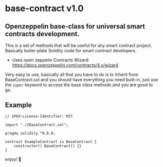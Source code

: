 # base-contract v1.0 
## Openzeppelin base-class for universal smart contracts development.
This is a set of methods that will be useful for any smart contract project. Basically boiler-plate Solidity code for smart contract developers.

- Uses open zeppelin Contracts Wizard: https://docs.openzeppelin.com/contracts/4.x/wizard

Very easy to use, basically all that you have to do is to inherit from BaseContract.sol and you should have everything you need built-in, just use the `super` keyword to access the base class methods and you are good to go.

## Example

```solidity
// SPDX-License-Identifier: MIT

import "./IBaseContract.sol";

pragma solidity ^0.8.9;

contract ExampleContract is BaseContract {
    constructor() BaseContract() {} 
}
```

enjoy! 🚀
